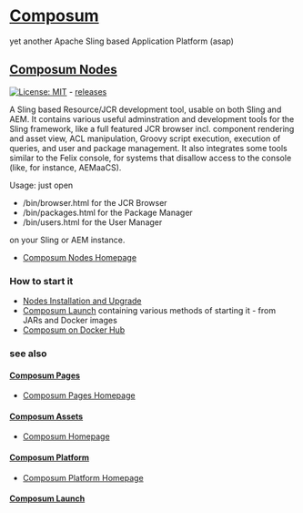 # [Composum](https://www.composum.com/home.html)

yet another Apache Sling based Application Platform (asap)

## [Composum Nodes](https://www.composum.com/home/nodes.html)

[![License: MIT](https://img.shields.io/badge/License-MIT-yellow.svg)](https://opensource.org/licenses/MIT) - [releases](https://github.com/ist-dresden/composum/releases)

A Sling based Resource/JCR development tool, usable on both Sling and AEM. 
It contains various useful adminstration and development tools for the 
Sling framework, like a full featured JCR browser incl. component rendering and asset view, ACL manipulation, Groovy 
script execution, execution of queries, and user and package management. It also integrates some tools similar to 
the Felix console, for systems that disallow access to the console (like, for instance, AEMaaCS).

Usage: just open

* /bin/browser.html for the JCR Browser
* /bin/packages.html for the Package Manager
* /bin/users.html for the User Manager

on your Sling or AEM instance.

* [Composum Nodes Homepage](https://www.composum.com/home/nodes.html)

### How to start it

* [Nodes Installation and Upgrade](https://www.composum.com/home/nodes/install.html)
* [Composum Launch](https://github.com/ist-dresden/composum-launch) containing various methods of starting it - from 
  JARs and Docker images
* [Composum on Docker Hub](https://hub.docker.com/u/composum)

### see also

#### [Composum Pages](https://github.com/ist-dresden/composum-pages)

* [Composum Pages Homepage](https://www.composum.com/home/pages.html)

#### [Composum Assets](https://github.com/ist-dresden/composum-assets)

* [Composum Homepage](https://www.composum.com/home.html)

#### [Composum Platform](https://github.com/ist-dresden/composum-platform)

* [Composum Platform Homepage](https://www.composum.com/home.html)

#### [Composum Launch](https://github.com/ist-dresden/composum-launch)
